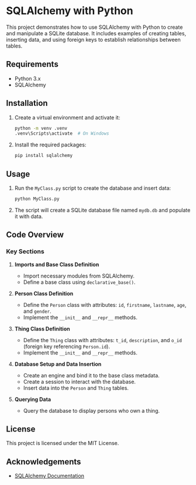 # SQLAlchemy with Python

This project demonstrates how to use SQLAlchemy with Python to create and manipulate a SQLite database. It includes examples of creating tables, inserting data, and using foreign keys to establish relationships between tables.

## Requirements

- Python 3.x
- SQLAlchemy

## Installation

1. Create a virtual environment and activate it:
    ```sh
    python -m venv .venv
    .venv\Scripts\activate  # On Windows
    ```

2. Install the required packages:
    ```sh
    pip install sqlalchemy
    ```

## Usage

1. Run the `MyClass.py` script to create the database and insert data:
    ```sh
    python MyClass.py
    ```

2. The script will create a SQLite database file named `mydb.db` and populate it with data.

## Code Overview

### Key Sections

1. **Imports and Base Class Definition**
    - Import necessary modules from SQLAlchemy.
    - Define a base class using `declarative_base()`.

2. **Person Class Definition**
    - Define the `Person` class with attributes: `id`, `firstname`, `lastname`, `age`, and `gender`.
    - Implement the `__init__` and `__repr__` methods.

3. **Thing Class Definition**
    - Define the `Thing` class with attributes: `t_id`, `description`, and `o_id` (foreign key referencing `Person.id`).
    - Implement the `__init__` and `__repr__` methods.

4. **Database Setup and Data Insertion**
    - Create an engine and bind it to the base class metadata.
    - Create a session to interact with the database.
    - Insert data into the `Person` and `Thing` tables.

5. **Querying Data**
    - Query the database to display persons who own a thing.

## License

This project is licensed under the MIT License.

## Acknowledgements

- [SQLAlchemy Documentation](https://www.sqlalchemy.org/)